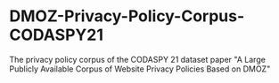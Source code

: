 # DMOZ-Privacy-Policy-Corpus-CODASPY21
The privacy policy corpus of the CODASPY 21 dataset paper "A Large Publicly Available Corpus of Website Privacy Policies Based on DMOZ"
